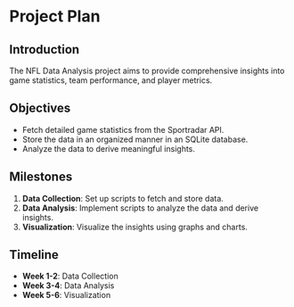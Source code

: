 # Project Plan

## Introduction
The NFL Data Analysis project aims to provide comprehensive insights into game statistics, team performance, and player metrics.

## Objectives
- Fetch detailed game statistics from the Sportradar API.
- Store the data in an organized manner in an SQLite database.
- Analyze the data to derive meaningful insights.

## Milestones
1. **Data Collection**: Set up scripts to fetch and store data.
2. **Data Analysis**: Implement scripts to analyze the data and derive insights.
3. **Visualization**: Visualize the insights using graphs and charts.

## Timeline
- **Week 1-2**: Data Collection
- **Week 3-4**: Data Analysis
- **Week 5-6**: Visualization
